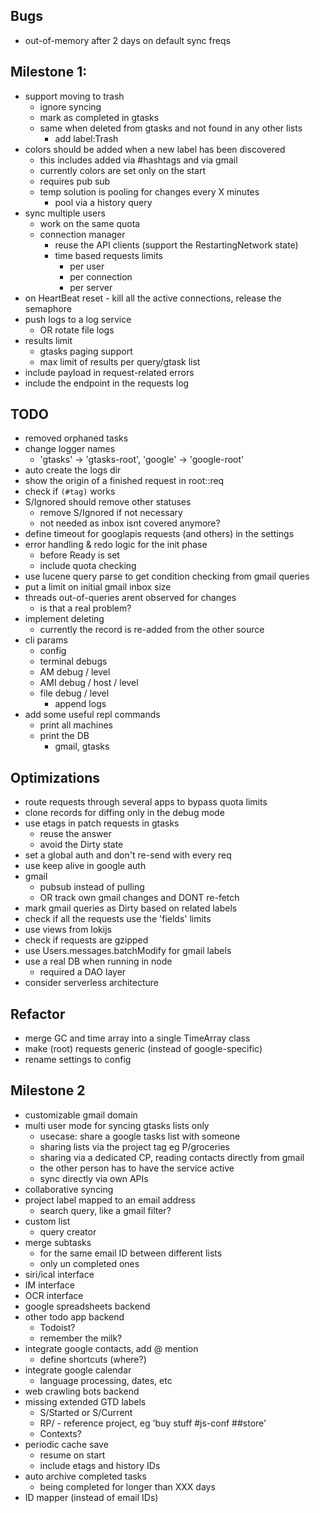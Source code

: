 ## Bugs

* out-of-memory after 2 days on default sync freqs

## Milestone 1:

* support moving to trash
  * ignore syncing
  * mark as completed in gtasks
  * same when deleted from gtasks and not found in any other lists
    * add label:Trash
* colors should be added when a new label has been discovered
  * this includes added via #hashtags and via gmail
  * currently colors are set only on the start
  * requires pub sub
  * temp solution is pooling for changes every X minutes
    * pool via a history query
* sync multiple users
  * work on the same quota
  * connection manager
    * reuse the API clients (support the RestartingNetwork state)
    * time based requests limits
      * per user
      * per connection
      * per server
* on HeartBeat reset - kill all the active connections, release the semaphore
* push logs to a log service
  * OR rotate file logs
* results limit
  * gtasks paging support
  * max limit of results per query/gtask list
* include payload in request-related errors
* include the endpoint in the requests log

## TODO

* removed orphaned tasks
* change logger names
  * 'gtasks' -> 'gtasks-root', 'google' -> 'google-root'
* auto create the logs dir
* show the origin of a finished request in root::req
* check if `(#tag)` works
* S/Ignored should remove other statuses
  * remove S/Ignored if not necessary
  * not needed as inbox isnt covered anymore?
* define timeout for googlapis requests (and others) in the settings
* error handling & redo logic for the init phase
  * before Ready is set
  * include quota checking
* use lucene query parse to get condition checking from gmail queries
* put a limit on initial gmail inbox size
* threads out-of-queries arent observed for changes
  * is that a real problem?
* implement deleting
  * currently the record is re-added from the other source
* cli params
  * config
  * terminal debugs
  * AM debug / level
  * AMI debug / host / level
  * file debug / level
    * append logs
* add some useful repl commands
  * print all machines
  * print the DB
    * gmail, gtasks

## Optimizations

* route requests through several apps to bypass quota limits
* clone records for diffing only in the debug mode
* use etags in patch requests in gtasks
  * reuse the answer
  * avoid the Dirty state
* set a global auth and don't re-send with every req
* use keep alive in google auth
* gmail
  * pubsub instead of pulling
  * OR track own gmail changes and DONT re-fetch
* mark gmail queries as Dirty based on related labels
* check if all the requests use the 'fields' limits
* use views from lokijs
* check if requests are gzipped
* use Users.messages.batchModify for gmail labels
* use a real DB when running in node
  * required a DAO layer
* consider serverless architecture

## Refactor

* merge GC and time array into a single TimeArray class
* make (root) requests generic (instead of google-specific)
* rename settings to config

## Milestone 2

* customizable gmail domain
* multi user mode for syncing gtasks lists only
  * usecase: share a google tasks list with someone
  * sharing lists via the project tag eg P/groceries
  * sharing via a dedicated CP, reading contacts directly from gmail
  * the other person has to have the service active
  * sync directly via own APIs
* collaborative syncing
* project label mapped to an email address
  * search query, like a gmail filter?
* custom list
  * query creator
* merge subtasks
  * for the same email ID between different lists
  * only un completed ones
* siri/ical interface
* IM interface
* OCR interface
* google spreadsheets backend
* other todo app backend
  * Todoist?
  * remember the milk?
* integrate google contacts, add @ mention
  * define shortcuts (where?)
* integrate google calendar
  * language processing, dates, etc
* web crawling bots backend
* missing extended GTD labels
  * S/Started or S/Current
  * RP/ - reference project, eg 'buy stuff #js-conf ##store'
  * Contexts?
* periodic cache save
  * resume on start
  * include etags and history IDs
* auto archive completed tasks
  * being completed for longer than XXX days
* ID mapper (instead of email IDs)
